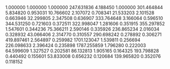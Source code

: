1.000000	1.000000	1.000000
247.631836	4.188450	1.000000
301.464844	5.834820	0.953031
10.766602	2.107072	0.708341
21.533203	2.101528	0.663946
32.299805	2.347508	0.636907
333.764648	3.166064	0.596510
344.531250	0.721603	0.372511
322.998047	1.281606	0.351915
355.297852	1.547601	0.344236
75.366211	2.590146	0.335926
236.865234	2.016034	0.328932
43.066406	2.314770	0.310557
290.698242	0.278892	0.306271
419.897461	2.564897	0.259982
1701.123047	1.539811	0.256694
226.098633	2.396424	0.235898
1787.255859	1.796280	0.222003
64.599609	1.327527	0.202581
86.132813	1.905165	0.164325
193.798828	0.440492	0.155601
53.833008	0.656232	0.120684
139.965820	0.352076	0.118152
